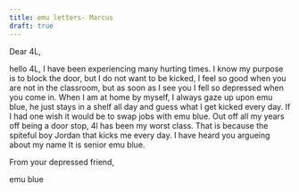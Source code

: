 ```yaml
---
title: emu letters- Marcus
draft: true
---
```


Dear 4L,

hello 4L, I have been experiencing many hurting times. I know my purpose is to block the door, but I do not want to be kicked, I feel so good when you are not in the classroom, but as soon as I see you I fell so depressed when you come in. When I am at home by myself, I always gaze up upon emu blue, he just  stays in a shelf all day and guess what I get kicked every day. If I had one wish it would be to swap jobs with emu blue. Out off all my years off being a door stop, 4l has been my worst class. That is because the spiteful boy Jordan that kicks me every day. I have heard you argueing about my name It is senior emu blue.

From your depressed friend, 

emu blue
